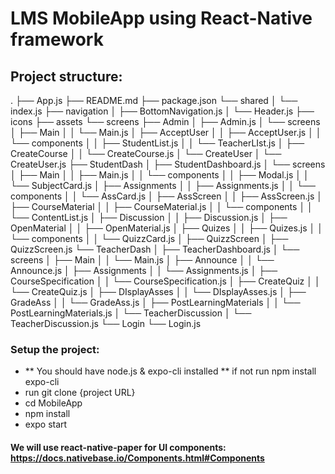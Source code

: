 # LMS MobileApp using React-Native framework

## Project structure:
.
├── App.js
├── README.md
├── package.json
└── shared
│   └── index.js
├── navigation
│   ├── BottomNavigation.js
│   └── Header.js
├── icons
├── assets
└── screens
    ├── Admin
    │   ├── Admin.js
    │   └── screens
    │       ├──  Main
    │       │  └── Main.js
    │       ├── AcceptUser
    │       │   ├── AcceptUser.js
    │       │   └── components
    │       │       ├── StudentList.js
    │       │       └── TeacherLIst.js
    │       ├── CreateCourse
    │       │   └── CreateCourse.js
    │       └── CreateUser
    │           └── CreateUser.js
    ├── StudentDash
    │   ├── StudentDashboard.js
    │   └── screens
    │       ├── Main
    │       │  ├──  Main.js
    │       │  └── components
    │       │       ├── Modal.js
    │       │       └── SubjectCard.js
    │       ├── Assignments
    │       │   ├── Assignments.js
    │       │   └── components
    │       │       └──  AssCard.js
    │       ├── AssScreen
    │       │  ├── AssScreen.js
    │       ├── CourseMaterial
    │       │  ├── CourseMaterial.js
    │       │  └── components
    │       │       └── ContentList.js
    │       ├── Discussion
    │       │  ├── Discussion.js
    │       ├── OpenMaterial
    │       │  ├──  OpenMaterial.js
    │       ├── Quizes
    │       │  ├──  Quizes.js
    │       │  └── components
    │       │       └── QuizzCard.js
    │       ├── QuizzScreen
    │         ├── QuizzScreen.js
    └── TeacherDash
    │   ├── TeacherDashboard.js
    │   └── screens
    │       ├── Main
    │       │  └── Main.js
    │       ├── Announce
    │       │  └── Announce.js
    │       ├── Assignments
    │       │  └── Assignments.js
    │       ├── CourseSpecification
    │       │  └── CourseSpecification.js
    │       ├── CreateQuiz
    │       │  └── CreateQuiz.js
    │       ├── DIsplayAsses
    │       │  └── DIsplayAsses.js
    │       ├── GradeAss
    │       │  └── GradeAss.js
    │       ├── PostLearningMaterials
    │       │  └── PostLearningMaterials.js
    │       └── TeacherDiscussion
    │          └── TeacherDiscussion.js
    └── Login
       └── Login.js

### Setup the project:
- ** You should have node.js & expo-cli installed ** if not run npm install expo-cli
- run git clone {project URL}
- cd MobileApp
- npm install
- expo start

#### We will use react-native-paper for UI components: https://docs.nativebase.io/Components.html#Components
